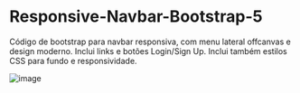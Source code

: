 # Responsive-Navbar-Bootstrap-5
Código de bootstrap para navbar responsiva, com menu lateral offcanvas e design moderno. Inclui links e botões Login/Sign Up. Inclui também estilos CSS para fundo e responsividade.

![image](https://github.com/Johnwesleysousa/Responsive-Navbar-Bootstrap-5/assets/148167973/538bc9d1-9eef-48ca-bf87-9fd62d43c98a)

